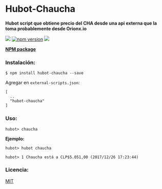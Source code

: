 # Hubot-Chaucha

**Hubot script que obtiene precio del CHA desde una api externa que la toma probablemente desde Orionx.io**

[![](https://img.shields.io/badge/huemul-approved-brightgreen.svg?style=flat-square)](http://www.devschile.cl/)
[![npm version](https://badge.fury.io/js/hubot-chaucha.svg)](https://www.npmjs.com/package/hubot-chaucha)
[![](https://circleci.com/gh/juanbrujo/hubot-chaucha.svg?style=shield)](https://circleci.com/gh/juanbrujo/hubot-chaucha)

**[NPM package](https://www.npmjs.com/package/hubot-chaucha)**

### Instalación:

````
$ npm install hubot-chaucha --save
````

Agregar en `external-scripts.json`:

````
[
  ..
  "hubot-chaucha"
]
````

### Uso:

````
hubot> chaucha
````

**Ejemplo:**

````
hubot> hubot chaucha

hubot> 1 Chaucha está a CLP$5.051,00 (2017/12/26 17:23:44)
````

### Licencia:
[MIT](https://opensource.org/licenses/MIT)
